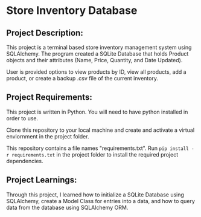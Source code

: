 # Store Inventory Database
 ## Project Description:
 This project is a terminal based store inventory management system using SQLAlchemy. The program created a SQLite Database that holds Product objects and their attributes (Name, Price, Quantity, and Date Updated). 
 
 User is provided options to view products by ID, view all products, add a product, or create a backup .csv file of the current inventory. 

 ## Project Requirements:
 This project is written in Python. You will need to have python installed in order to use.

 Clone this repository to your local machine and create and activate a virtual enviornment in the project folder.

 This repository contains a file names "requirements.txt". Run `pip install -r requirements.txt` in the project folder to install the required project dependencies.

 ## Project Learnings:
 Through this project, I learned how to initialize a SQLite Database using SQLAlchemy, create a Model Class for entries into a data, and how to query data from the database using SQLAlchemy ORM. 







